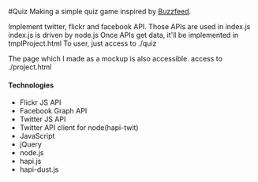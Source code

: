 #Quiz
Making a simple quiz game inspired by [Buzzfeed](http://www.buzzfeed.com/quizzes).

Implement twitter, flickr and facebook API.
Those APIs are used in index.js
index.js is driven by node.js
Once APIs get data, it'll be implemented in tmplProject.html
To user, just access to ./quiz

The page which I made as a mockup is also accessible.
access to ./project.html

#### Technologies
* Flickr JS API
* Facebook Graph API
* Twitter JS API
* Twitter API client for node(hapi-twit)
* JavaScript
* jQuery
* node.js
* hapi.js
* hapi-dust.js

